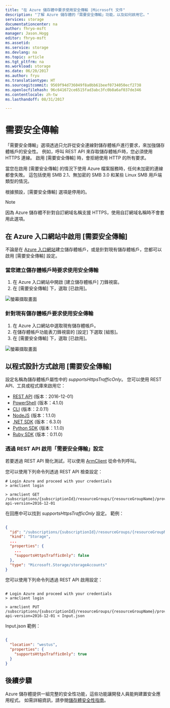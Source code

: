```yaml
---
title: "在 Azure 儲存體中要求使用安全傳輸 |Microsoft 文件"
description: "了解 Azure 儲存體的「需要安全傳輸」功能，以及如何啟用它。"
services: storage
documentationcenter: na
author: fhryo-msft
manager: Jason.Hogg
editor: fhryo-msft
ms.assetid: 
ms.service: storage
ms.devlang: na
ms.topic: article
ms.tgt_pltfrm: na
ms.workload: storage
ms.date: 06/20/2017
ms.author: fryu
ms.translationtype: HT
ms.sourcegitcommit: 9569f94d736049f8a0bb61beef0734050ecf2738
ms.openlocfilehash: 96c641672ce6515fad3abc3fc0b8a6af037de346
ms.contentlocale: zh-tw
ms.lasthandoff: 08/31/2017

---
```

# <a name="require-secure-transfer"></a>需要安全傳輸

「需要安全傳輸」選項透過只允許從安全連線對儲存體帳戶進行要求，來加強儲存體帳戶的安全性。 例如，呼叫 REST API 來存取儲存體帳戶時，您必須使用 HTTPS 連線。 啟用 [需要安全傳輸] 時，會拒絕使用 HTTP 的所有要求。

當您在啟用 [需要安全傳輸] 的情況下使用 Azure 檔案服務時，任何未加密的連線都會失敗。 這包括使用 SMB 2.1、無加密的 SMB 3.0 和某些 Linux SMB 用戶端類型的情況。 

根據預設，[需要安全傳輸] 選項是停用的。

> [!NOTE]
> 因為 Azure 儲存體不針對自訂網域名稱支援 HTTPS，使用自訂網域名稱時不會套用此選項。

## <a name="enable-secure-transfer-required-in-the-azure-portal"></a>在 Azure 入口網站中啟用 [需要安全傳輸]

不論是在 [Azure 入口網站](https://portal.azure.com)建立儲存體帳戶，或是針對現有儲存體帳戶，您都可以啟用 [需要安全傳輸] 設定。

### <a name="require-secure-transfer-when-you-create-a-storage-account"></a>當您建立儲存體帳戶時要求使用安全傳輸

1. 在 Azure 入口網站中開啟 [建立儲存體帳戶] 刀鋒視窗。
1. 在 [需要安全傳輸] 下，選取 [已啟用]。

  ![螢幕擷取畫面](./media/storage-require-secure-transfer/secure_transfer_field_in_portal_en_1.png)

### <a name="require-secure-transfer-for-an-existing-storage-account"></a>針對現有儲存體帳戶要求使用安全傳輸

1. 在 Azure 入口網站中選取現有儲存體帳戶。
1. 在儲存體帳戶功能表刀鋒視窗的 [設定] 下選取 [組態]。
1. 在 [需要安全傳輸] 下，選取 [已啟用]。

  ![螢幕擷取畫面](./media/storage-require-secure-transfer/secure_transfer_field_in_portal_en_2.png)

## <a name="enable-secure-transfer-required-programmatically"></a>以程式設計方式啟用 [需要安全傳輸]

設定名稱為儲存體帳戶屬性中的 _supportsHttpsTrafficOnly_。 您可以使用 REST API、工具或程式庫來啟用它：

* [REST API](https://docs.microsoft.com/en-us/rest/api/storagerp/storageaccounts) (版本：2016-12-01)
* [PowerShell](https://docs.microsoft.com/en-us/powershell/module/azurerm.storage/set-azurermstorageaccount?view=azurermps-4.1.0) (版本：4.1.0)
* [CLI](https://pypi.python.org/pypi/azure-cli-storage/2.0.11) (版本：2.0.11)
* [NodeJS](https://www.npmjs.com/package/azure-arm-storage/) (版本：1.1.0)
* [.NET SDK](https://www.nuget.org/packages/Microsoft.Azure.Management.Storage/6.3.0-preview) (版本：6.3.0)
* [Python SDK](https://pypi.python.org/pypi/azure-mgmt-storage/1.1.0) (版本：1.1.0)
* [Ruby SDK](https://rubygems.org/gems/azure_mgmt_storage) (版本：0.11.0)

### <a name="enable-secure-transfer-required-setting-with-rest-api"></a>透過 REST API 啟用「需要安全傳輸」設定

若要透過 REST API 簡化測試，可以使用 [ArmClient](https://github.com/projectkudu/ARMClient) 從命令列呼叫。

 您可以使用下列命令列透過 REST API 檢查設定：

```
# Login Azure and proceed with your credentials
> armclient login

> armclient GET  /subscriptions/{subscriptionId}/resourceGroups/{resourceGroupName}/providers/Microsoft.Storage/storageAccounts/{accountName}?api-version=2016-12-01
```

在回應中可以找到 _supportsHttpsTrafficOnly_ 設定。 範例：

```Json

{
  "id": "/subscriptions/{subscriptionId}/resourceGroups/{resourceGroupName}/providers/Microsoft.Storage/storageAccounts/{accountName}",
  "kind": "Storage",
  ...
  "properties": {
    ...
    "supportsHttpsTrafficOnly": false
  },
  "type": "Microsoft.Storage/storageAccounts"
}

```

您可以使用下列命令列透過 REST API 啟用設定：

```

# Login Azure and proceed with your credentials
> armclient login

> armclient PUT /subscriptions/{subscriptionId}/resourceGroups/{resourceGroupName}/providers/Microsoft.Storage/storageAccounts/{accountName}?api-version=2016-12-01 < Input.json

```

Input.json 範例：
```Json

{
  "location": "westus",
  "properties": {
    "supportsHttpsTrafficOnly": true
  }
}

```

## <a name="next-steps"></a>後續步驟
Azure 儲存體提供一組完整的安全性功能，這些功能讓開發人員能夠建置安全應用程式。 如需詳細資訊，請參閱[儲存體安全性指南](storage-security-guide.md)。

